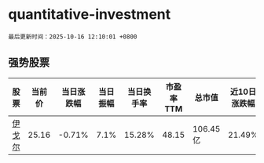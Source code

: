 # quantitative-investment

`最后更新时间：2025-10-16 12:10:01 +0800`

## 强势股票

|股票|当前价|当日涨跌幅|当日振幅|当日换手率|市盈率TTM|总市值|近10日涨跌幅|
|----|----|----|----|----|----|----|----|
|[伊戈尔](https://xueqiu.com/S/SZ002922)|25.16|-0.71%|7.1%|15.28%|48.15|106.45亿|21.49%|
